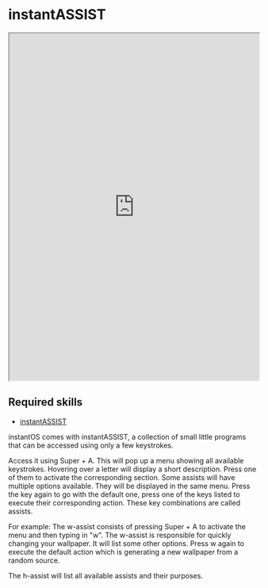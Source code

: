 # instantASSIST

<div align="center">
    <iframe width="100%" height="700px" src="https://www.youtube.com/embed/3zBLEHHdMmQ" frameborder="10" allow="accelerometer; autoplay; encrypted-media; gyroscope; picture-in-picture" allowfullscreen></iframe>
</div>

## Required skills

<ul class="actions">
    <li><a href="https://instantos.io/youtube/shortcuts" class="button special icon fa-youtube">instantASSIST</a></li>
</ul>

instantOS comes with instantASSIST, a collection of small little programs that
can be accessed using only a few keystrokes.

Access it using Super + A. This will pop up a menu showing all available
keystrokes.
Hovering over a letter will display a short description.
Press one of them to activate the corresponding section. Some
assists will have multiple options available. They will be displayed in the
same menu. Press the key again to go with the default one, press one of the
keys listed to execute their corresponding action.  These key combinations are
called assists.  

For example: The w-assist consists of pressing Super + A to activate the menu
and then typing in "w".  The w-assist is responsible for quickly changing your
wallpaper. It will list some other options. Press w again to execute the
default action which is generating a new wallpaper from a random source.

The h-assist will list all available assists and their purposes.

